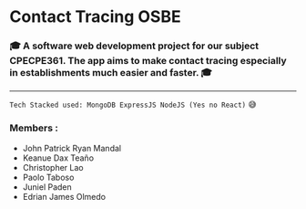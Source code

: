 # Contact Tracing OSBE
### :mortar_board: A software web development project for our subject CPECPE361. The app aims to make contact tracing especially in establishments much easier and faster. :mortar_board:
---
```Tech Stacked used: MongoDB ExpressJS NodeJS (Yes no React)```
:sweat_smile:
### Members :
- John Patrick Ryan Mandal 
- Keanue Dax Teaño
- Christopher Lao
- Paolo Taboso
- Juniel Paden
- Edrian James Olmedo
